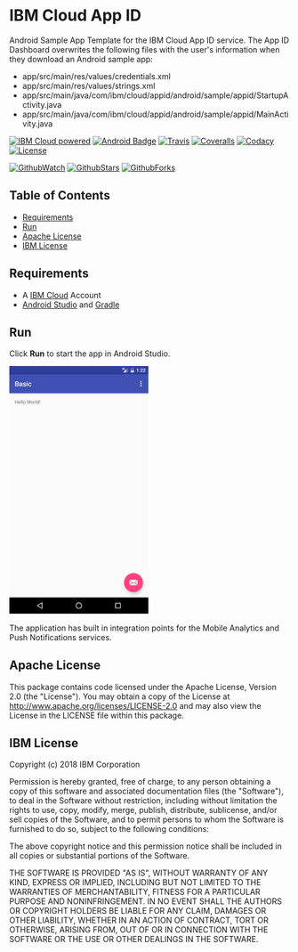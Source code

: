 # IBM Cloud App ID
Android Sample App Template for the IBM Cloud App ID service. The App ID Dashboard overwrites the following files with the user's information when they download an Android sample app:
* app/src/main/res/values/credentials.xml
* app/src/main/res/values/strings.xml
* app/src/main/java/com/ibm/cloud/appid/android/sample/appid/StartupActivity.java
* app/src/main/java/com/ibm/cloud/appid/android/sample/appid/MainActivity.java

[![IBM Cloud powered][img-ibmcloud-powered]][url-ibmcloud]
[![Android Badge][img-android-badge]][url-android-badge]
[![Travis][img-travis-master]][url-travis-master]
[![Coveralls][img-coveralls-master]][url-coveralls-master]
[![Codacy][img-codacy]][url-codacy]
[![License][img-license]][link-to-license]

[![GithubWatch][img-github-watchers]][url-github-watchers]
[![GithubStars][img-github-stars]][url-github-stars]
[![GithubForks][img-github-forks]][url-github-forks]

## Table of Contents
* [Requirements](#requirements)
* [Run](#run)
* [Apache License](#apache-license)
* [IBM License](#ibm-license)

## Requirements

* A [IBM Cloud](https://www.ibm.com/cloud/) Account
* [Android Studio](https://developer.android.com/studio/index.html) and [Gradle](https://gradle.org/gradle-download/)

## Run

Click **Run** to start the app in Android Studio.

<img src="README_Images/basic.png" alt="Basic App Screenshot" width="250px"/>

The application has built in integration points for the Mobile Analytics and Push Notifications services.

## Apache License
This package contains code licensed under the Apache License, Version 2.0 (the "License"). You may obtain a copy of the License at http://www.apache.org/licenses/LICENSE-2.0 and may also view the License in the LICENSE file within this package.

## IBM License
Copyright (c) 2018 IBM Corporation

Permission is hereby granted, free of charge, to any person obtaining a copy of this software and associated documentation files (the "Software"), to deal in the Software without restriction, including without limitation the rights to use, copy, modify, merge, publish, distribute, sublicense, and/or sell copies of the Software, and to permit persons to whom the Software is furnished to do so, subject to the following conditions:

The above copyright notice and this permission notice shall be included in all copies or substantial portions of the Software.

THE SOFTWARE IS PROVIDED "AS IS", WITHOUT WARRANTY OF ANY KIND, EXPRESS OR IMPLIED, INCLUDING BUT NOT LIMITED TO THE WARRANTIES OF MERCHANTABILITY, FITNESS FOR A PARTICULAR PURPOSE AND NONINFRINGEMENT. IN NO EVENT SHALL THE AUTHORS OR COPYRIGHT HOLDERS BE LIABLE FOR ANY CLAIM, DAMAGES OR OTHER LIABILITY, WHETHER IN AN ACTION OF CONTRACT, TORT OR OTHERWISE, ARISING FROM, OUT OF OR IN CONNECTION WITH THE SOFTWARE OR THE USE OR OTHER DEALINGS IN THE SOFTWARE.

[img-ibmcloud-powered]: https://img.shields.io/badge/ibm%20cloud-powered-blue.svg
[url-ibmcloud]: https://www.ibm.com/cloud/

[img-android-badge]: https://img.shields.io/badge/platform-android-lightgrey.svg?style=flat
[url-android-badge]: https://developer.android.com/index.html

[img-travis-master]: https://travis-ci.org/ibm-cloud-security/app-id-sample-android.svg?branch=master
[url-travis-master]: https://travis-ci.org/ibm-cloud-security/app-id-sample-android?branch=master

[img-coveralls-master]: https://coveralls.io/repos/github/ibm-cloud-security/app-id-sample-android/badge.svg
[url-coveralls-master]: https://coveralls.io/github/ibm-cloud-security/app-id-sample-android

[img-codacy]: https://api.codacy.com/project/badge/Grade/ab5b96dce496408da630617b6e95f375
[url-codacy]: https://www.codacy.com/app/ibm-cloud-security/app-id-sample-android

[img-license]: https://img.shields.io/npm/l/ibmcloud-appid.svg
[link-to-license]: #apache-license

[img-github-watchers]: https://img.shields.io/github/watchers/ibm-cloud-security/app-id-sample-android.svg?style=social&label=Watch
[url-github-watchers]: https://github.com/ibm-cloud-security/app-id-sample-android/watchers
[img-github-stars]: https://img.shields.io/github/stars/ibm-cloud-security/app-id-sample-android.svg?style=social&label=Star
[url-github-stars]: https://github.com/ibm-cloud-security/app-id-sample-android/stargazers
[img-github-forks]: https://img.shields.io/github/forks/ibm-cloud-security/app-id-sample-android.svg?style=social&label=Fork
[url-github-forks]: https://github.com/ibm-cloud-security/app-id-sample-android/network
